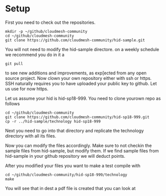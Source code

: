 # Setup

First you need to check out the repositories. 

    mkdir -p ~/github/cloudmesh-community
    cd ~/github/cloudmesh-community
    git clone https://github.com/cloudmesh-community/hid-sample.git

You will not need to modify the hid-sample directore. on a weekly 
schedule we recommend you do in it a 

    git pull

to see new additions and improvements, as exp[ected from any open source project.
Now clown your own repository either with ssh or https. SSH naturally 
requires you to have uploaded your public key to github. Let us use for 
now https. 

Let us assume your hid is hid-sp18-999. You need to clone yourown repo as follows

    cd ~/github/cloudmesh-community
    git clone https://github.com/cloudmesh-community/hid-sp18-999.git
    cp -r ../hid-sample/technology hid-sp18-999
    
  
Next you need to go into that directory and replicate the technology directory 
with all its files.
  
Now you can modify the files accordingly. Make sure to not checkin the sample 
files from hid-sample, but modify them. If we find sample files from hid-sample 
in your github repository we will deduct points.

After you modified your files you want to make a test compile with

    cd ~/github/cloudmesh-community/hid-sp18-999/technology
    make
    
You will see that in dest a pdf file is created that you can look at
